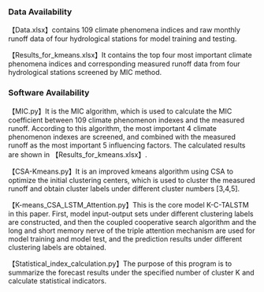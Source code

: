 ### Data Availability

【Data.xlsx】contains 109 climate phenomena indices and raw monthly runoff data of four hydrological stations for model training and testing.

【Results_for_kmeans.xlsx】It contains the top four most important  climate phenomena indices and corresponding measured runoff data from four hydrological stations screened by MIC method.

### Software Availability

【MIC.py】It is the MIC algorithm, which is used to calculate the MIC coefficient between 109 climate phenomenon indexes and the measured runoff. According to this algorithm, the most important 4 climate phenomenon indexes are screened, and combined with the measured runoff as the most important 5 influencing factors. The calculated results are shown in 【Results_for_kmeans.xlsx】.

【CSA-Kmeans.py】It is an improved kmeans algorithm using CSA to optimize the initial clustering centers, which is used to cluster the measured runoff and obtain cluster labels under different cluster numbers [3,4,5].

【K-means_CSA_LSTM_Attention.py】This is the core model K-C-TALSTM in this paper. First, model input-output sets under different clustering labels are constructed, and then the coupled cooperative search algorithm and the long and short memory nerve of the triple attention mechanism are used for model training and model test, and the prediction results under different clustering labels are obtained.

【Statistical_index_calculation.py】The purpose of this program is to summarize the forecast results under the specified number of cluster K and calculate statistical indicators.